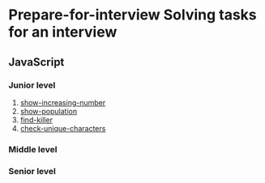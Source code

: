 # Prepare-for-interview Solving tasks for an interview

## JavaScript

### Junior level

1. [show-increasing-number](javascript/junior/show-increasing-number)
2. [show-population](javascript/junior/show-population)
3. [find-killer](javascript/junior/find-killer)
4. [check-unique-characters](javascript/junior/check-unique-characters)

### Middle level

### Senior level
